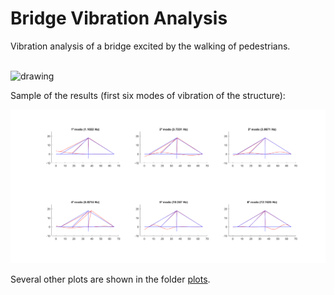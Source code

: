 # Bridge Vibration Analysis
  
Vibration analysis of a bridge excited by the walking of pedestrians.

<br><img src="https://user-images.githubusercontent.com/70666266/146541427-62eeb771-ef16-4658-805c-776cdf3a301f.jpg" alt="drawing" width="600"/>

Sample of the results (first six modes of vibration of the structure):

<img src="plots/modaldx1.png" alt="drawing" width="800"/>

Several other plots are shown in the folder [plots](plots).
